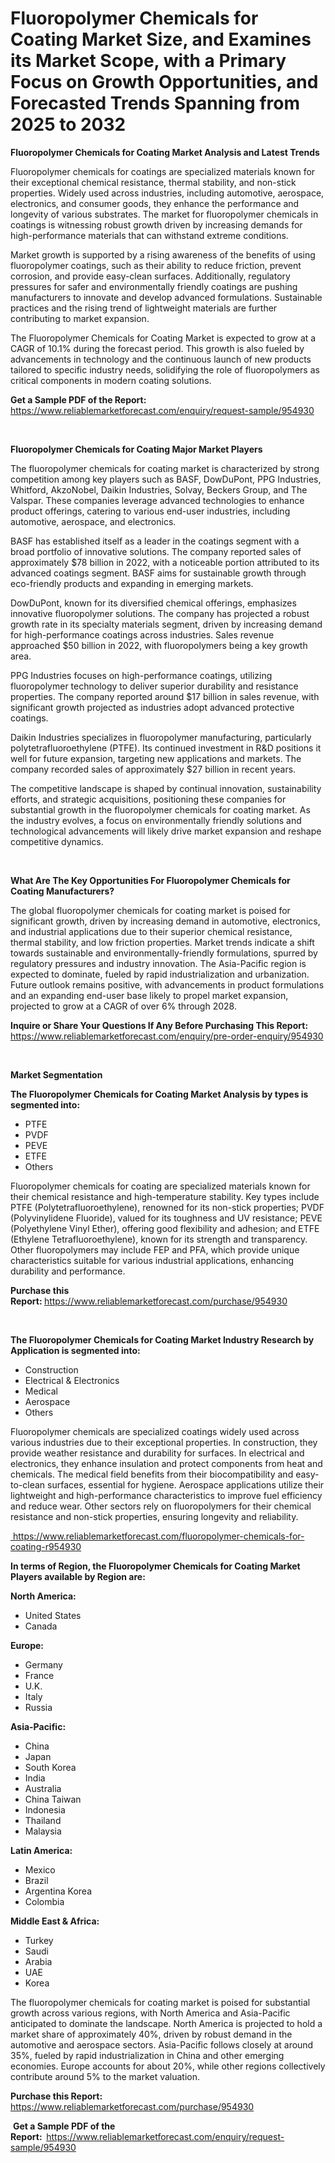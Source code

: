 <p><h1>Fluoropolymer Chemicals for Coating Market Size, and Examines its Market Scope, with a Primary Focus on Growth Opportunities, and Forecasted Trends Spanning from 2025 to 2032</h1></p><p><strong>Fluoropolymer Chemicals for Coating Market Analysis and Latest Trends</strong></p>
<p><p>Fluoropolymer chemicals for coatings are specialized materials known for their exceptional chemical resistance, thermal stability, and non-stick properties. Widely used across industries, including automotive, aerospace, electronics, and consumer goods, they enhance the performance and longevity of various substrates. The market for fluoropolymer chemicals in coatings is witnessing robust growth driven by increasing demands for high-performance materials that can withstand extreme conditions.</p><p>Market growth is supported by a rising awareness of the benefits of using fluoropolymer coatings, such as their ability to reduce friction, prevent corrosion, and provide easy-clean surfaces. Additionally, regulatory pressures for safer and environmentally friendly coatings are pushing manufacturers to innovate and develop advanced formulations. Sustainable practices and the rising trend of lightweight materials are further contributing to market expansion.</p><p>The Fluoropolymer Chemicals for Coating Market is expected to grow at a CAGR of 10.1% during the forecast period. This growth is also fueled by advancements in technology and the continuous launch of new products tailored to specific industry needs, solidifying the role of fluoropolymers as critical components in modern coating solutions.</p></p>
<p><strong>Get a Sample PDF of the Report:&nbsp;</strong> <a href="https://www.reliablemarketforecast.com/enquiry/request-sample/954930?utm_campaign=2779&utm_medium=2&utm_source=Github&utm_content=ia&utm_term=18042025&utm_id=fluoropolymer-chemicals-for-coating">https://www.reliablemarketforecast.com/enquiry/request-sample/954930</a></p>
<p>&nbsp;</p>
<p><strong>Fluoropolymer Chemicals for Coating Major Market Players</strong></p>
<p><p>The fluoropolymer chemicals for coating market is characterized by strong competition among key players such as BASF, DowDuPont, PPG Industries, Whitford, AkzoNobel, Daikin Industries, Solvay, Beckers Group, and The Valspar. These companies leverage advanced technologies to enhance product offerings, catering to various end-user industries, including automotive, aerospace, and electronics.</p><p>BASF has established itself as a leader in the coatings segment with a broad portfolio of innovative solutions. The company reported sales of approximately $78 billion in 2022, with a noticeable portion attributed to its advanced coatings segment. BASF aims for sustainable growth through eco-friendly products and expanding in emerging markets.</p><p>DowDuPont, known for its diversified chemical offerings, emphasizes innovative fluoropolymer solutions. The company has projected a robust growth rate in its specialty materials segment, driven by increasing demand for high-performance coatings across industries. Sales revenue approached $50 billion in 2022, with fluoropolymers being a key growth area.</p><p>PPG Industries focuses on high-performance coatings, utilizing fluoropolymer technology to deliver superior durability and resistance properties. The company reported around $17 billion in sales revenue, with significant growth projected as industries adopt advanced protective coatings.</p><p>Daikin Industries specializes in fluoropolymer manufacturing, particularly polytetrafluoroethylene (PTFE). Its continued investment in R&D positions it well for future expansion, targeting new applications and markets. The company recorded sales of approximately $27 billion in recent years.</p><p>The competitive landscape is shaped by continual innovation, sustainability efforts, and strategic acquisitions, positioning these companies for substantial growth in the fluoropolymer chemicals for coating market. As the industry evolves, a focus on environmentally friendly solutions and technological advancements will likely drive market expansion and reshape competitive dynamics.</p></p>
<p>&nbsp;</p>
<p><strong>What Are The Key Opportunities For Fluoropolymer Chemicals for Coating Manufacturers?</strong></p>
<p><p>The global fluoropolymer chemicals for coating market is poised for significant growth, driven by increasing demand in automotive, electronics, and industrial applications due to their superior chemical resistance, thermal stability, and low friction properties. Market trends indicate a shift towards sustainable and environmentally-friendly formulations, spurred by regulatory pressures and industry innovation. The Asia-Pacific region is expected to dominate, fueled by rapid industrialization and urbanization. Future outlook remains positive, with advancements in product formulations and an expanding end-user base likely to propel market expansion, projected to grow at a CAGR of over 6% through 2028.</p></p>
<p><strong>Inquire or Share Your Questions If Any Before Purchasing This Report:</strong> <a href="https://www.reliablemarketforecast.com/enquiry/pre-order-enquiry/954930?utm_campaign=2779&utm_medium=2&utm_source=Github&utm_content=ia&utm_term=18042025&utm_id=fluoropolymer-chemicals-for-coating">https://www.reliablemarketforecast.com/enquiry/pre-order-enquiry/954930</a></p>
<p>&nbsp;</p>
<p><strong>Market Segmentation</strong></p>
<p><strong>The Fluoropolymer Chemicals for Coating Market Analysis by types is segmented into:</strong></p>
<p><ul><li>PTFE</li><li>PVDF</li><li>PEVE</li><li>ETFE</li><li>Others</li></ul></p>
<p><p>Fluoropolymer chemicals for coating are specialized materials known for their chemical resistance and high-temperature stability. Key types include PTFE (Polytetrafluoroethylene), renowned for its non-stick properties; PVDF (Polyvinylidene Fluoride), valued for its toughness and UV resistance; PEVE (Polyethylene Vinyl Ether), offering good flexibility and adhesion; and ETFE (Ethylene Tetrafluoroethylene), known for its strength and transparency. Other fluoropolymers may include FEP and PFA, which provide unique characteristics suitable for various industrial applications, enhancing durability and performance.</p></p>
<p><strong>Purchase this Report:&nbsp;</strong><a href="https://www.reliablemarketforecast.com/purchase/954930?utm_campaign=2779&utm_medium=2&utm_source=Github&utm_content=ia&utm_term=18042025&utm_id=fluoropolymer-chemicals-for-coating">https://www.reliablemarketforecast.com/purchase/954930</a></p>
<p>&nbsp;</p>
<p><strong>The Fluoropolymer Chemicals for Coating Market Industry Research by Application is segmented into:</strong></p>
<p><ul><li>Construction</li><li>Electrical & Electronics</li><li>Medical</li><li>Aerospace</li><li>Others</li></ul></p>
<p><p>Fluoropolymer chemicals are specialized coatings widely used across various industries due to their exceptional properties. In construction, they provide weather resistance and durability for surfaces. In electrical and electronics, they enhance insulation and protect components from heat and chemicals. The medical field benefits from their biocompatibility and easy-to-clean surfaces, essential for hygiene. Aerospace applications utilize their lightweight and high-performance characteristics to improve fuel efficiency and reduce wear. Other sectors rely on fluoropolymers for their chemical resistance and non-stick properties, ensuring longevity and reliability.</p></p>
<p><a href="https://www.reliablemarketforecast.com/fluoropolymer-chemicals-for-coating-r954930?utm_campaign=2779&utm_medium=2&utm_source=Github&utm_content=ia&utm_term=18042025&utm_id=fluoropolymer-chemicals-for-coating">&nbsp;https://www.reliablemarketforecast.com/fluoropolymer-chemicals-for-coating-r954930</a></p>
<p><strong>In terms of Region, the Fluoropolymer Chemicals for Coating Market Players available by Region are:</strong></p>
<p>
    <p> <strong> North America: </strong>
        <ul>
            <li>United States</li>
            <li>Canada</li>
        </ul>
        </p> 
    <p> <strong> Europe: </strong>
        <ul>
            <li>Germany</li>
            <li>France</li>
            <li>U.K.</li>
            <li>Italy</li>
            <li>Russia</li>
        </ul>
        </p> 
    <p> <strong> Asia-Pacific: </strong>
        <ul>
            <li>China</li>
            <li>Japan</li>
            <li>South Korea</li>
            <li>India</li>
            <li>Australia</li>
            <li>China Taiwan</li>
            <li>Indonesia</li>
            <li>Thailand</li>
            <li>Malaysia</li>
        </ul>
        </p> 
    <p> <strong> Latin America: </strong>
        <ul>
            <li>Mexico</li>
            <li>Brazil</li>
            <li>Argentina Korea</li>
            <li>Colombia</li>
        </ul>
        </p> 
    <p> <strong> Middle East & Africa: </strong>
        <ul>
            <li>Turkey</li>
            <li>Saudi</li>
            <li>Arabia</li>
            <li>UAE</li>
            <li>Korea</li>
        </ul>
    </p>
    </p>
<p><p>The fluoropolymer chemicals for coating market is poised for substantial growth across various regions, with North America and Asia-Pacific anticipated to dominate the landscape. North America is projected to hold a market share of approximately 40%, driven by robust demand in the automotive and aerospace sectors. Asia-Pacific follows closely at around 35%, fueled by rapid industrialization in China and other emerging economies. Europe accounts for about 20%, while other regions collectively contribute around 5% to the market valuation.</p></p>
<p><strong>Purchase this Report: </strong><a href="https://www.reliablemarketforecast.com/purchase/954930?utm_campaign=2779&utm_medium=2&utm_source=Github&utm_content=ia&utm_term=18042025&utm_id=fluoropolymer-chemicals-for-coating">https://www.reliablemarketforecast.com/purchase/954930</a></p>
<p>&nbsp;<strong>Get a Sample PDF of the Report:&nbsp;&nbsp;</strong><a href="https://www.reliablemarketforecast.com/enquiry/request-sample/954930?utm_campaign=2779&utm_medium=2&utm_source=Github&utm_content=ia&utm_term=18042025&utm_id=fluoropolymer-chemicals-for-coating">https://www.reliablemarketforecast.com/enquiry/request-sample/954930</a></p>
<p><strong></strong></p>
<p><p></p><p></p><p></p></p>